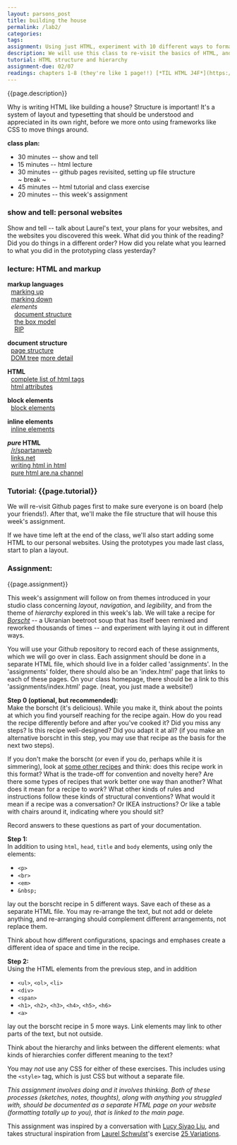 ```yaml
---  
layout: parsons_post  
title: building the house 
permalink: /lab2/  
categories:   
tags:  
assignment: Using just HTML, experiment with 10 different ways to format a recipe.
description: We will use this class to re-visit the basics of HTML, and to make sure our Github Pages websites are working.
tutorial: HTML structure and hierarchy
assignment-due: 02/07
readings: chapters 1-8 (they're like 1 page!!) [*TIL HTML J4F*](https://arena-attachments.s3.amazonaws.com/5977940/0219aa5e5048b2ea8151c40e4136325a.pdf?1579792954)
---  
```


{{page.description}}

Why is writing HTML like building a house? Structure is important! It's a system of layout and typesetting that should be understood and appreciated in its own right, before we more onto using frameworks like CSS to move things around.

**class plan:**  
* 30 minutes -- show and tell
* 15 minutes -- html lecture
* 30 minutes -- github pages revisited, setting up file structure  
~ break ~
* 45 minutes -- html tutorial and class exercise
* 20 minutes -- this week's assignment

### show and tell: personal websites
Show and tell -- talk about Laurel's text, your plans for your websites, and the websites you discovered this week. What did you think of the reading? Did you do things in a different order? How did you relate what you learned to what you did in the prototyping class yesterday?

### lecture: HTML and markup

**markup languages**  
  [marking up](https://en.wikipedia.org/wiki/Markup_language)  
  [marking down](https://en.wikipedia.org/wiki/Markdown)  
  *elements*  
    [document structure](https://en.wikipedia.org/wiki/HTML_element#Document_structure_elements)  
    [the box model](https://developer.mozilla.org/en-US/docs/Learn/CSS/Building_blocks/The_box_model)  
    [RIP](https://developer.mozilla.org/en-US/docs/Web/HTML/Element/blink)  


**document structure**  
  [page structure](https://www.w3schools.com/html/html_intro.asp)  
  [DOM tree](https://www.w3schools.com/js/js_htmldom.asp) [more detail](https://external-content.duckduckgo.com/iu/?u=https%3A%2F%2Fcourses.cs.washington.edu%2Fcourses%2Fcse190m%2F10su%2Flectures%2Fslides%2Fimages%2Fdom_tree.gif&f=1&nofb=1)  

**HTML**  
  [complete list of html tags](https://eastmanreference.com/complete-list-of-html-tags)  
  [html attributes](https://en.wikipedia.org/wiki/HTML_attribute)

**block elements**  
  [block elements](https://en.wikipedia.org/wiki/HTML_element#Block_elements)  

**inline elements**  
  [inline elements](https://en.wikipedia.org/wiki/HTML_element#Inline_elements)  

***pure* HTML**  
  [/r/spartanweb](https://old.reddit.com/r/SpartanWeb/)  
  [links.net](http://links.net)  
  [writing html in html](http://john.ankarstrom.se/html/)  
  [pure html are.na channel](https://www.are.na/laurel-schwulst/pure-html)  

### Tutorial: {{page.tutorial}}

We will re-visit Github pages first to make sure everyone is on board (help your friends!). After that, we'll make the file structure that will house this week's assignment.

If we have time left at the end of the class, we'll also start adding some HTML to our personal websites. Using the prototypes you made last class, start to plan a layout.

### Assignment:

{{page.assignment}}<br>

This week's assignment will follow on from themes introduced in your studio class concerning *layout*, *navigation*, and *legibility*, and from the theme of *hierarchy* explored in this week's lab. We will take a recipe for [*Borscht*](https://en.wikipedia.org/wiki/Borscht) -- a Ukranian beetroot soup that has itself been remixed and reworked thousands of times -- and experiment with laying it out in different ways.

You will use your Github repository to record each of these assignments, which we will go over in class. Each assignment should be done in a separate HTML file, which should live in a folder called 'assignments'. In the 'assignments' folder, there should also be an 'index.html' page that links to each of these pages. On your class homepage, there should be a link to this 'assignments/index.html' page. (neat, you just made a website!)

**Step 0 (optional, but recommended):**<br>
Make the borscht (it's delicious). While you make it, think about the points at which you find yourself reaching for the recipe again. How do you read the recipe differently before and after you've cooked it? Did you miss any steps? Is this recipe well-designed? Did you adapt it at all? (if you make an alternative borscht in this step, you may use that recipe as the basis for the next two steps).

If you don't make the borscht (or even if you do, perhaps while it is simmering), look at [some other recipes](https://www.are.na/agnes-cameron/recipe-exercise) and think: does this recipe work in this format? What is the trade-off for convention and novelty here? Are there some types of recipes that work better one way than another? What does it mean for a recipe to *work*? What other kinds of rules and instructions follow these kinds of structural conventions? What would it mean if a recipe was a conversation? Or IKEA instructions? Or like a table with chairs around it, indicating where you should sit?

Record answers to these questions as part of your documentation.

**Step 1:**<br>
In addition to using `html`, `head`, `title` and `body` elements, using only the elements:

* `<p>`
* `<br>`
* `<em>`
* `&nbsp;`

lay out the borscht recipe in 5 different ways. Save each of these as a separate HTML file. You may re-arrange the text, but not add or delete anything, and re-arranging should complement different arrangements, not replace them.

Think about how different configurations, spacings and emphases create a different idea of space and time in the recipe.

**Step 2:**<br>
Using the HTML elements from the previous step, and in addition

* `<ul>`, `<ol>`, `<li>`
* `<div>`
* `<span>`
* `<h1>`, `<h2>`, `<h3>`, `<h4>`, `<h5>`, `<h6>`
* `<a>`

lay out the borscht recipe in 5 more ways. Link elements may link to other parts of the text, but not outside.

Think about the hierarchy and links between the different elements: what kinds of hierarchies confer different meaning to the text?

You may *not* use any CSS for either of these exercises. This includes using the `<style>` tag, which is just CSS but without a separate file.

*This assignment involves doing and it involves thinking. Both of these processes (sketches, notes, thoughts), along with anything you struggled with, should be documented as a separate HTML page on your website (formatting totally up to you), that is linked to the main page.*

This assignment was inspired by a conversation with [Lucy Siyao Liu](https://www.liulucy.com/info), and takes structural inspiration from [Laurel Schwulst](http://laurelschwulst.com)'s exercise [25 Variations](http://veryinteractive.net/projects/variations).

